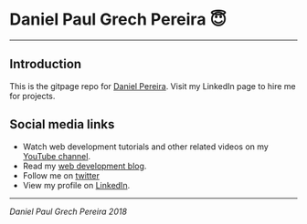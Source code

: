 # Daniel Paul Grech Pereira :innocent:
---

## Introduction

This is the gitpage repo for [Daniel Pereira][gitpagelink].  Visit my LinkedIn page to hire me for projects.


## Social media links

- Watch web development tutorials and other related videos on my [YouTube channel][youtubelink].
- Read my [web development blog][bloglink].
- Follow me on [twitter][twitterlink]
- View my profile on [LinkedIn][linkedinlink].

---

_*Daniel Paul Grech Pereira 2018*_

[gitpagelink]: <https://pereiradaniel.github.io>
[youtubelink]: <https://www.youtube.com/c/danielpaulgrechpereira>
[bloglink]: <https://medium.com/@pereirawebdev>
[twitterlink]: <https://twitter.com/pereirawebdev>
[linkedinlink]: <https://ca.linkedin.com/in/danielpaulpereira>
